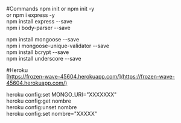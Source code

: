 #Commands
npm init
	or npm init -y  
	or npm i express -y  
npm install express --save  
npm i body-parser --save

npm install mongoose --save  
npm i mongoose-unique-validator --save  
npm install bcrypt --save  
npm install underscore --save  

#Heroku  
[https://frozen-wave-45604.herokuapp.com/](https://frozen-wave-45604.herokuapp.com/)

heroku config:set MONGO_URI="XXXXXXX"  
heroku config:get nombre  
heroku config:unset nombre  
heroku config:set nombre="XXXXX"